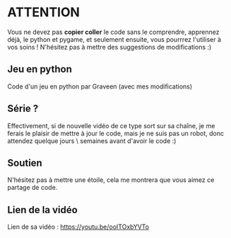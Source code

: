 # ATTENTION

Vous ne devez pas **copier coller** le code sans le comprendre, apprennez déjà, le python et pygame, et seulement ensuite, vous pourrrez l'utiliser à vos soins !
N'hésitez pas à mettre des suggestions de modifications :)



## Jeu en python

Code d'un jeu en python par Graveen (avec mes modifications)

## Série ?

Effectivement, si de nouvelle vidéo de ce type sort sur sa chaîne, je me ferais le plaisir de mettre à jour le code, mais je ne suis pas un robot, donc attendez quelque jours \ semaines avant d'avoir le code :)

## Soutien

N'hésitez pas à mettre une étoile, cela me montrera que vous aimez ce partage de code.

## Lien de la vidéo

Lien de sa vidéo : https://youtu.be/ooITOxbYVTo
